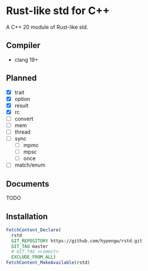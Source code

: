 # Rust-like std for C++

A C++ 20 module of Rust-like std.  

## Compiler
- clang 19+

## Planned
- [x] trait
- [x] option
- [x] result
- [x] rc
- [ ] convert
- [ ] mem
- [ ] thread
- [ ] sync
  - [ ] mpmc
  - [ ] mpsc
  - [ ] once
- [ ] match/enum

## Documents
TODO

## Installation
```cmake
FetchContent_Declare(
  rstd
  GIT_REPOSITORY https://github.com/hypengw/rstd.git
  GIT_TAG master
  # GIT_TAG <commit>
  EXCLUDE_FROM_ALL)
FetchContent_MakeAvailable(rstd)
```
